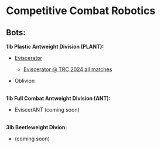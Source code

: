 # Competitive Combat Robotics
**Bots:**
---
**1lb Plastic Antweight Division (PLANT):**

- [Eviscerator](Eviscerator_(PLANT).md)
  
  - [Eviscerator @ TRC 2024 all matches](https://www.youtube.com/watch?v=gL7ahHKzthY&list=PLaajWfdDszmCy5Lru08SvIwDpJg_W1IqT)
- Oblivion

<br>**1lb Full Combat Antweight Division (ANT):**

- EviscerANT (coming soon)  
  
<br>**3lb Beetleweight Divion:**
- (coming soon)
